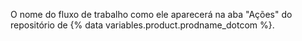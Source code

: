 O nome do fluxo de trabalho como ele aparecerá na aba "Ações" do repositório de {% data variables.product.prodname_dotcom %}.